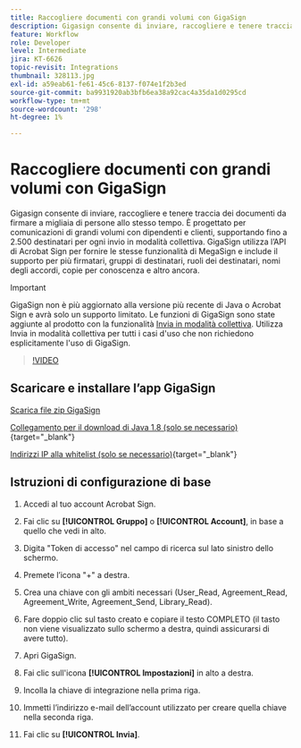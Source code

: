 ```yaml
---
title: Raccogliere documenti con grandi volumi con GigaSign
description: Gigasign consente di inviare, raccogliere e tenere traccia dei documenti da firmare a migliaia di persone allo stesso tempo
feature: Workflow
role: Developer
level: Intermediate
jira: KT-6626
topic-revisit: Integrations
thumbnail: 328113.jpg
exl-id: a59eab61-fe61-45c6-8137-f074e1f2b3ed
source-git-commit: ba9931920ab3bfb6ea38a92cac4a35da1d0295cd
workflow-type: tm+mt
source-wordcount: '298'
ht-degree: 1%

---
```


# Raccogliere documenti con grandi volumi con GigaSign

Gigasign consente di inviare, raccogliere e tenere traccia dei documenti da firmare a migliaia di persone allo stesso tempo. È progettato per comunicazioni di grandi volumi con dipendenti e clienti, supportando fino a 2.500 destinatari per ogni invio in modalità collettiva. GigaSign utilizza l’API di Acrobat Sign per fornire le stesse funzionalità di MegaSign e include il supporto per più firmatari, gruppi di destinatari, ruoli dei destinatari, nomi degli accordi, copie per conoscenza e altro ancora.

>[!IMPORTANT]
>
>GigaSign non è più aggiornato alla versione più recente di Java o Acrobat Sign e avrà solo un supporto limitato. Le funzioni di GigaSign sono state aggiunte al prodotto con la funzionalità [Invia in modalità collettiva](https://experienceleague.adobe.com/docs/document-cloud-learn/sign-learning-hub/admin-set-up/getting-started-admin/megasign.html?lang=it&). Utilizza Invia in modalità collettiva per tutti i casi d&#39;uso che non richiedono esplicitamente l&#39;uso di GigaSign.

>[!VIDEO](https://video.tv.adobe.com/v/328113?quality=12&learn=on&hidetitle=true)

## Scaricare e installare l’app GigaSign

[Scarica file zip GigaSign](https://acrobat.adobe.com/id/urn:aaid:sc:US:001cf62d-1cab-46c7-aa96-661ac8680206)

[Collegamento per il download di Java 1.8 (solo se necessario)](https://www.oracle.com/java/technologies/javase/javase8-archive-downloads.html){target="_blank"} 

[Indirizzi IP alla whitelist (solo se necessario)](https://helpx.adobe.com/it/sign/system-requirements.html#IPs){target="_blank"}

## Istruzioni di configurazione di base

1. Accedi al tuo account Acrobat Sign.

1. Fai clic su **[!UICONTROL Gruppo]** o **[!UICONTROL Account]**, in base a quello che vedi in alto.

1. Digita &quot;Token di accesso&quot; nel campo di ricerca sul lato sinistro dello schermo.

1. Premete l’icona &quot;+&quot; a destra.

1. Crea una chiave con gli ambiti necessari (User_Read, Agreement_Read, Agreement_Write, Agreement_Send, Library_Read).

1. Fare doppio clic sul tasto creato e copiare il testo COMPLETO (il tasto non viene visualizzato sullo schermo a destra, quindi assicurarsi di avere tutto).

1. Apri GigaSign.

1. Fai clic sull&#39;icona **[!UICONTROL Impostazioni]** in alto a destra.

1. Incolla la chiave di integrazione nella prima riga.

1. Immetti l’indirizzo e-mail dell’account utilizzato per creare quella chiave nella seconda riga.

1. Fai clic su **[!UICONTROL Invia]**.
